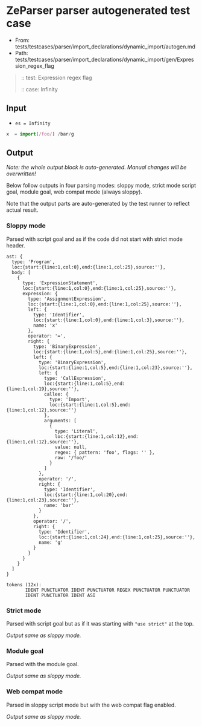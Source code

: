 # ZeParser parser autogenerated test case

- From: tests/testcases/parser/import_declarations/dynamic_import/autogen.md
- Path: tests/testcases/parser/import_declarations/dynamic_import/gen/Expression_regex_flag

> :: test: Expression regex flag
>
> :: case: Infinity

## Input

- `es = Infinity`

`````js
x  = import(/foo/) /bar/g
`````

## Output

_Note: the whole output block is auto-generated. Manual changes will be overwritten!_

Below follow outputs in four parsing modes: sloppy mode, strict mode script goal, module goal, web compat mode (always sloppy).

Note that the output parts are auto-generated by the test runner to reflect actual result.

### Sloppy mode

Parsed with script goal and as if the code did not start with strict mode header.

`````
ast: {
  type: 'Program',
  loc:{start:{line:1,col:0},end:{line:1,col:25},source:''},
  body: [
    {
      type: 'ExpressionStatement',
      loc:{start:{line:1,col:0},end:{line:1,col:25},source:''},
      expression: {
        type: 'AssignmentExpression',
        loc:{start:{line:1,col:0},end:{line:1,col:25},source:''},
        left: {
          type: 'Identifier',
          loc:{start:{line:1,col:0},end:{line:1,col:3},source:''},
          name: 'x'
        },
        operator: '=',
        right: {
          type: 'BinaryExpression',
          loc:{start:{line:1,col:5},end:{line:1,col:25},source:''},
          left: {
            type: 'BinaryExpression',
            loc:{start:{line:1,col:5},end:{line:1,col:23},source:''},
            left: {
              type: 'CallExpression',
              loc:{start:{line:1,col:5},end:{line:1,col:19},source:''},
              callee: {
                type: 'Import',
                loc:{start:{line:1,col:5},end:{line:1,col:12},source:''}
              },
              arguments: [
                {
                  type: 'Literal',
                  loc:{start:{line:1,col:12},end:{line:1,col:12},source:''},
                  value: null,
                  regex: { pattern: 'foo', flags: '' },
                  raw: '/foo/'
                }
              ]
            },
            operator: '/',
            right: {
              type: 'Identifier',
              loc:{start:{line:1,col:20},end:{line:1,col:23},source:''},
              name: 'bar'
            }
          },
          operator: '/',
          right: {
            type: 'Identifier',
            loc:{start:{line:1,col:24},end:{line:1,col:25},source:''},
            name: 'g'
          }
        }
      }
    }
  ]
}

tokens (12x):
       IDENT PUNCTUATOR IDENT PUNCTUATOR REGEX PUNCTUATOR PUNCTUATOR
       IDENT PUNCTUATOR IDENT ASI
`````

### Strict mode

Parsed with script goal but as if it was starting with `"use strict"` at the top.

_Output same as sloppy mode._

### Module goal

Parsed with the module goal.

_Output same as sloppy mode._

### Web compat mode

Parsed in sloppy script mode but with the web compat flag enabled.

_Output same as sloppy mode._
